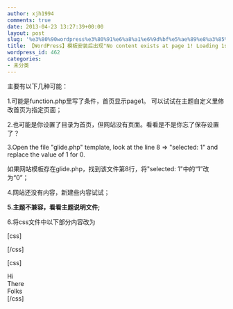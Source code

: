 ```yaml
---
author: xjh1994
comments: true
date: 2013-04-23 13:27:39+00:00
layout: post
slug: '%e3%80%90wordpress%e3%80%91%e6%a8%a1%e6%9d%bf%e5%ae%89%e8%a3%85%e5%90%8e%e5%87%ba%e7%8e%b0no-content-exists-at-page-1-loading-1st-page-instead-%e8%a7%a3%e5%86%b3%e6%96%b9%e6%a1%88-2'
title: 【WordPress】模板安装后出现"No content exists at page 1! Loading 1st page instead."解决方案
wordpress_id: 462
categories:
- 未分类
---
```


主要有以下几种可能：

1.可能是function.php里写了条件，首页显示page1。 可以试试在主题自定义里修改首页为指定页面；

2.也可能是你设置了目录为首页，但网站没有页面。看看是不是你忘了保存设置了？

3.Open the file "glide.php" template, look at the line 8 => "selected: 1" and replace the value of 1 for 0.

如果网站模板存在glide.php，找到该文件第8行，将"selected: 1"中的“1”改为“0”；

4.网站还没有内容，新建些内容试试；

**5.主题不兼容，看看主题说明文件;**

6.将css文件中以下部分内容改为

[css]<div class='glidecontentwrapper' id='glidercontent'>
<div class='widget-content'>
<div class='glidecontenttoggler' id='togglebox'>
<a class='prev' href='#'></a>
<a class='next' href='#'></a>
</div>[/css]



[css]<div class='glidecontentwrapper' id='glidercontent'>

<div class='glidecontent'>
Hi
</div>
<div class='glidecontent'>
There
</div>
<div class='glidecontent'>
Folks
</div>

</div>
<div class='glidecontenttoggler' id='togglebox'>
<a class='prev' href='#'></a>
<a class='next' href='#'></a>
</div>[/css]
